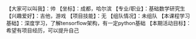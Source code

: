 【大家可以叫我】：帅 
【坐标】：成都，哈尔滨 
【专业/职业】：基础数学研究生 
【兴趣爱好】：吉他，游戏 
【项目技能】：无 
【组队情况】：未组队 
【本课程学习基础】：深度学习，了解tensorflow架构，有一定python基础 
【本期活动目标】：希望有项目经历，可以提升自己
